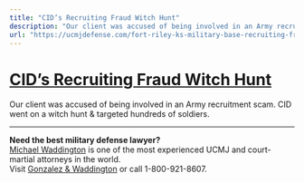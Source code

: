 ```yaml
---
title: "CID’s Recruiting Fraud Witch Hunt"
description: "Our client was accused of being involved in an Army recruitment scam. CID went on a witch hunt & targeted hundreds of soldiers."
url: "https://ucmjdefense.com/fort-riley-ks-military-base-recruiting-fraud-witch-hunt.html"
---
```


# [CID’s Recruiting Fraud Witch Hunt](https://ucmjdefense.com/fort-riley-ks-military-base-recruiting-fraud-witch-hunt.html)

Our client was accused of being involved in an Army recruitment scam. CID went on a witch hunt & targeted hundreds of soldiers.

---

**Need the best military defense lawyer?**  
[Michael Waddington](https://ucmjdefense.com/attorneys/michael-stewart-waddington-partner.html) is one of the most experienced UCMJ and court-martial attorneys in the world.  
Visit [Gonzalez & Waddington](https://ucmjdefense.com) or call 1-800-921-8607.
